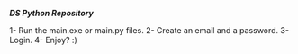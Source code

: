 ***DS Python Repository***

1- Run the main.exe or main.py files.
2- Create an email and a password.
3- Login.
4- Enjoy? :)

